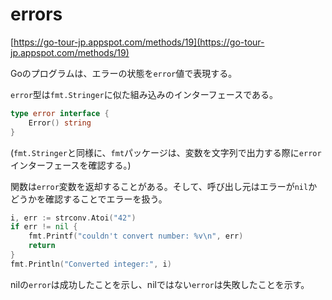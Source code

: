 # errors

[https://go-tour-jp.appspot.com/methods/19](https://go-tour-jp.appspot.com/methods/19)

Goのプログラムは、エラーの状態を`error`値で表現する。

`error`型は`fmt.Stringer`に似た組み込みのインターフェースである。

```go
type error interface {
    Error() string
}
```

(`fmt.Stringer`と同様に、`fmt`パッケージは、変数を文字列で出力する際に`error`インターフェースを確認する。)

関数は`error`変数を返却することがある。そして、呼び出し元はエラーが`nil`かどうかを確認することでエラーを扱う。

```go
i, err := strconv.Atoi("42")
if err != nil {
    fmt.Printf("couldn't convert number: %v\n", err)
    return
}
fmt.Println("Converted integer:", i)
```

nilの`error`は成功したことを示し、nilではない`error`は失敗したことを示す。